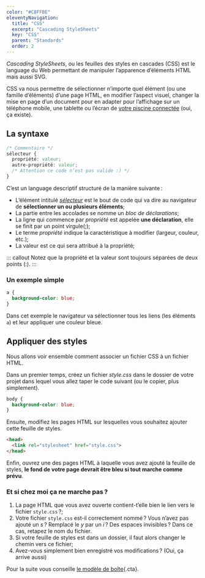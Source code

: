 ```yaml
---
color: "#C8FFBE"
eleventyNavigation:
  title: "CSS"
  excerpt: "Cascading StyleSheets"
  key: "CSS"
  parent: "Standards"
  order: 2
---
```


_Cascading StyleSheets_, ou les feuilles des styles en cascades (CSS) est le language du Web permettant de manipuler l’apparence d’éléments HTML mais aussi SVG.

<!-- TODO: lien SVG -->

CSS va nous permettre de sélectionner n’importe quel élément (ou une famille d’éléments) d’une page HTML, en modifier l’aspect visuel, changer la mise en page d’un document pour en adapter pour l’affichage sur un téléphone mobile, une tablette ou l’écran de [votre piscine connectée](https://www.oklyn.fr/) (oui, ça existe).

## La syntaxe

```css
/* Commentaire */
sélecteur {
  propriété: valeur;
  autre-propriété: valeur;
  /* Attention ce code n’est pas valide :) */
}
```

C’est un language descriptif structuré de la manière suivante :

- L’élément intitulé *[sélecteur](../css/02-les-selecteurs/)* est le bout de code qui va dire au navigateur de **sélectionner un ou plusieurs éléments**;
- La partie entre les accolades se nomme un *bloc de déclarations*;
- La ligne qui commence par *propriété* est appelée **une déclaration**, elle se finit par un point virgule(;);
- Le terme *propriété* indique la caractéristique à modifier (largeur, couleur, etc.);
- La valeur est ce qui sera attribué à la propriété;

::: callout
Notez que la propriété et la valeur sont toujours séparées de deux points (:).
:::

### Un exemple simple

```css
a {
  background-color: blue;
}
```

Dans cet exemple le navigateur va sélectionner tous les liens (les éléments `a`) et leur appliquer une couleur bleue.


## Appliquer des styles

Nous allons voir ensemble comment associer un fichier CSS à un fichier HTML.

Dans un premier temps, créez un fichier _style.css_ dans le dossier de votre projet dans lequel vous allez taper le code suivant (ou le copier, plus simplement).

```css
body {
  background-color: blue;
}
```

Ensuite, modifiez les pages HTML sur lesquelles vous souhaitez ajouter cette feuille de styles.

```html
<head>
  <link rel="stylesheet" href="style.css">
</head>
```

Enfin, ouvrez une des pages HTML à laquelle vous avez ajouté la feuille de styles, **le fond de votre page devrait être bleu si tout marche comme prévu**.

### Et si chez moi ça ne marche pas ?

1. La page HTML que vous avez ouverte contient-t’elle bien le lien vers le fichier `style.css` ?;
2. Votre fichier `style.css` est-il correctement nommé ? Vous n’avez pas ajouté un *s* ? Remplacé le *y* par un *i* ? Des espaces invisibles ? Dans ce cas, retapez le nom du fichier.
3. Si votre feuille de styles est dans un dossier, il faut alors changer le chemin vers ce fichier;
4. Avez-vous simplement bien enregistré vos modifications ? (Oui, ça arrive aussi)

Pour la suite vous conseille [le modèle de boîte](01-des-boites){.cta}.